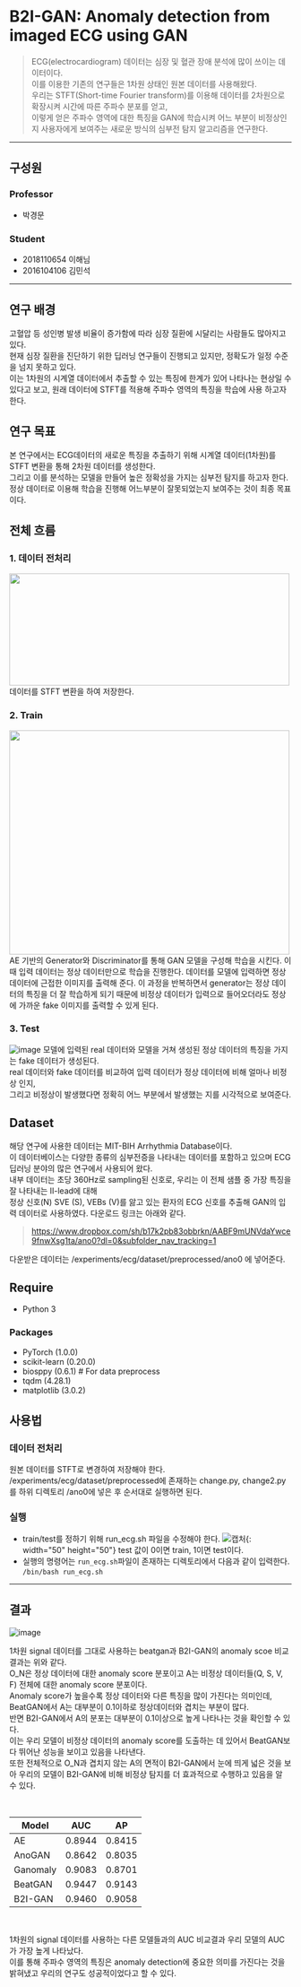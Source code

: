 # B2I-GAN: Anomaly detection from imaged ECG using GAN

 >ECG(electrocardiogram) 데이터는 심장 및 혈관 장애 분석에 많이 쓰이는 데이터이다. <br>이를 이용한 기존의 연구들은 1차원 상태인 원본 데이터를 사용해왔다. 
 <br>우리는 STFT(Short-time Fourier transform)를 이용해 데이터를 2차원으로 확장시켜 시간에 따른 주파수 분포를 얻고,  
 이렇게 얻은 주파수 영역에 대한 특징을 GAN에 학습시켜 어느 부분이 비정상인지 사용자에게 보여주는 새로운 방식의 심부전 탐지 알고리즘을 연구한다. 

---

## 구성원
### Professor
- 박경문

### Student
- 2018110654 이해님
- 2016104106 김민석

---

## 연구 배경
고혈압 등 성인병 발생 비율이 증가함에 따라 심장 질환에 시달리는 사람들도 많아지고 있다.   
현재 심장 질환을 진단하기 위한 딥러닝 연구들이 진행되고 있지만, 정확도가 일정 수준을 넘지 못하고 있다.   
이는 1차원의 시계열 데이터에서 추출할 수 있는 특징에 한계가 있어 나타나는 현상일 수 있다고 보고, 원래 데이터에 STFT를 적용해 주파수 영역의 특징을 학습에 사용 하고자 한다.  

## 연구 목표
본 연구에서는 ECG데이터의 새로운 특징을 추출하기 위해 시계열 데이터(1차원)를 STFT 변환을 통해 2차원 데이터를 생성한다.  
그리고 이를 분석하는 모델을 만들어 높은 정확성을 가지는 심부전 탐지를 하고자 한다.   
정상 데이터로 이용해 학습을 진행해 어느부분이 잘못되었는지 보여주는 것이 최종 목표이다.   

## 전체 흐름

### 1. 데이터 전처리
<img src="https://user-images.githubusercontent.com/57976156/122515177-07156f00-d048-11eb-92bb-f9c588fcfa5c.PNG" width="500" height="200">
데이터를 STFT 변환을 하여 저장한다.

### 2. Train
<img src="https://user-images.githubusercontent.com/57976156/122536990-14d6ee80-d060-11eb-946e-7e18341436c4.png" width="500" height="400">
AE 기반의 Generator와 Discriminator를 통해 GAN 모델을 구성해 학습을 시킨다.   
이 때 입력 데이터는 정상 데이터만으로 학습을 진행한다. 데이터를 모델에 입력하면 정상 데이터에 근접한 이미지를 출력해 준다.  
이 과정을 반복하면서 generator는 정상 데이터의 특징을 더 잘 학습하게 되기 때문에
비정상 데이터가 입력으로 들어오더라도 정상에 가까운 fake 이미지를 출력할 수 있게 된다. 

### 3. Test
![image](https://user-images.githubusercontent.com/50744156/122553327-8029bc00-d072-11eb-9cc1-8d4a3240ec8d.png)
모델에 입력된 real 데이터와 모델을 거쳐 생성된 정상 데이터의 특징을 가지는 fake 데이터가 생성된다.  
real 데이터와 fake 데이터를 비교하여 입력 데이터가 정상 데이터에 비해 얼마나 비정상 인지,   
그리고 비정상이 발생했다면 정확히 어느 부분에서 발생했는 지를 시각적으로 보여준다.  

## Dataset
해당 연구에 사용한 데이터는 MIT-BIH Arrhythmia Database이다.   
이 데이터베이스는 다양한 종류의 심부전증을 나타내는 데이터를 포함하고 있으며 ECG 딥러닝 분야의 많은 연구에서 사용되어 왔다.   
내부 데이터는 초당 360Hz로 sampling된 신호로, 우리는 이 전체 샘플 중 가장 특징을 잘 나타내는 II-lead에 대해   
정상 신호(N)  SVE (S), VEBs (V)를 앓고 있는 환자의 ECG 신호를 추출해 GAN의 입력 데이터로 사용하였다. 다운로드 링크는 아래와 같다.  
>https://www.dropbox.com/sh/b17k2pb83obbrkn/AABF9mUNVdaYwce9fnwXsg1ta/ano0?dl=0&subfolder_nav_tracking=1  

다운받은 데이터는 /experiments/ecg/dataset/preprocessed/ano0 에 넣어준다.  
## Require
- Python 3

### Packages
- PyTorch (1.0.0)
- scikit-learn (0.20.0)
- biosppy (0.6.1) # For data preprocess
- tqdm (4.28.1)
- matplotlib (3.0.2)


## 사용법

### 데이터 전처리
원본 데이터를 STFT로 변경하여 저장해야 한다. /experiments/ecg/dataset/preprocessed에 존재하는 change.py, change2.py를 하위 디렉토리 /ano0에 넣은 후 순서대로 실행하면 된다.

### 실행
- train/test를 정하기 위해 run_ecg.sh 파일을 수정해야 한다.
    ![캡처](https://user-images.githubusercontent.com/57976156/122516269-86577280-d049-11eb-97c2-aae0b311c19a.PNG){: width="50" height="50"}
test 값이 0이면 train, 1이면 test이다.
- 실행의 명령어는 `run_ecg.sh`파일이 존재하는 디렉토리에서 다음과 같이 입력한다.<br>
`/bin/bash run_ecg.sh`

---
## 결과

![image](https://user-images.githubusercontent.com/50744156/122551614-2f18c880-d070-11eb-8e24-266d8af2aba8.png)
<br>

1차원 signal 데이터를 그대로 사용하는 beatgan과 B2I-GAN의 anomaly scoe 비교 결과는 위와 같다.  
O_N은 정상 데이터에 대한 anomaly score 분포이고 A는 비정상 데이터들(Q, S, V, F) 전체에 대한 anomaly score 분포이다.   
Anomaly score가 높을수록 정상 데이터와 다른 특징을 많이 가진다는 의미인데, BeatGAN에서 A는 대부분이 0.1이하로 정상데이터와 겹치는 부분이 많다.    
반면 B2I-GAN에서 A의 분포는 대부분이 0.1이상으로 높게 나타나는 것을 확인할 수 있다.   
이는 우리 모델이 비정상 데이터의 anomaly score를 도출하는 데 있어서 BeatGAN보다 뛰어난 성능을 보이고 있음을 나타낸다.   
또한 전체적으로 O_N과 겹치지 않는 A의 면적이 B2I-GAN에서 눈에 띄게 넓은 것을 보아 우리의 모델이 
B2I-GAN에 비해 비정상 탐지를 더 효과적으로 수행하고 있음을 알 수 있다.
  
   
<br>

|Model|AUC |AP |
|---|---|---|
|AE|0.8944|0.8415|
|AnoGAN|0.8642|0.8035|
|Ganomaly|0.9083|0.8701|
|BeatGAN|0.9447|0.9143|
|B2I-GAN|0.9460|0.9058|

<br>
  
1차원의 signal 데이터를 사용하는 다른 모델들과의 AUC 비교결과 우리 모델의 AUC가 가장 높게 나타났다.  
이를 통해 주파수 영역의 특징은 anomaly detection에 중요한 의미를 가진다는 것을 밝혀냈고 우리의 연구도 성공적이었다고 할 수 있다.


